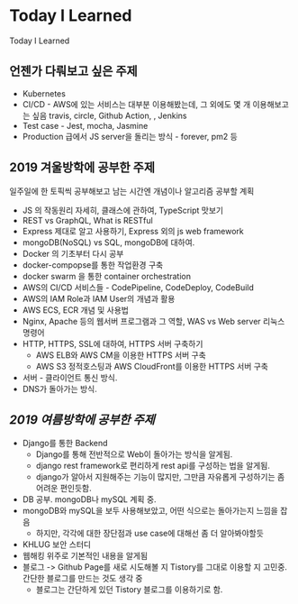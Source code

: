 # Today I Learned
Today I Learned

## 언젠가 다뤄보고 싶은 주제

* Kubernetes
* CI/CD - AWS에 있는 서비스는 대부분 이용해봤는데, 그 외에도 몇 개 이용해보고는 싶음
  travis, circle, Github Action, , Jenkins
* Test case - Jest, mocha, Jasmine
* Production 급에서 JS server을 돌리는 방식 - forever, pm2 등

## 2019 겨울방학에 공부한 주제

일주일에 한 토픽씩 공부해보고 남는 시간엔 개념이나 알고리즘 공부할 계획

- JS 의 작동원리 자세히, 클래스에 관하여, TypeScript 맛보기
- REST vs GraphQL, What is RESTful
- Express 제대로 알고 사용하기, Express 외의 js web framework 
- mongoDB(NoSQL) vs SQL, mongoDB에 대하여.
- Docker 의 기초부터 다시 공부
- docker-compopse를 통한 작업환경 구축
- docker swarm 을 통한 container orchestration
- AWS의 CI/CD 서비스들 - CodePipeline, CodeDeploy, CodeBuild 
- AWS의 IAM Role과 IAM User의 개념과 활용
- AWS ECS, ECR 개념 및 사용법
- Nginx, Apache 등의 웹서버 프로그램과 그 역할, WAS vs Web server 리눅스 명령어
- HTTP, HTTPS, SSL에 대하여, HTTPS 서버 구축하기
  * AWS ELB와 AWS CM을 이용한 HTTPS 서버 구축
  * AWS S3 정적호스팅과 AWS CloudFront를 이용한 HTTPS 서버 구축
- 서버 - 클라이언트 통신 방식.
- DNS가 돌아가는 방식.

## _2019 여름방학에 공부한 주제_

* Django를 통한 Backend 
  * Django를 통해 전반적으로 Web이 돌아가는 방식을 알게됨.
  * django rest framework로 편리하게 rest api를 구성하는 법을 알게됨.
  * django가 알아서 지원해주는 기능이 많지만, 그만큼 자유롭게 구성하기는 좀 어려운 편인듯함.
* DB 공부. mongoDB나 mySQL 계획 중.
* mongoDB와 mySQL을 보두 사용해보았고, 어떤 식으로는 돌아가는지 느낌을 잡음
  * 하지만, 각각에 대한 장단점과 use case에 대해선 좀 더 알아봐야할듯
* KHLUG 보안 스터디
* 웹해킹 위주로 기본적인 내용을 알게됨
* 블로그 -> Github Page를 새로 시도해볼 지 Tistory를 그대로 이용할 지 고민중.
  간단한 블로그를 만드는 것도 생각 중
  * 블로그는 간단하게 있던 Tistory 블로그를 이용하기로 함.
